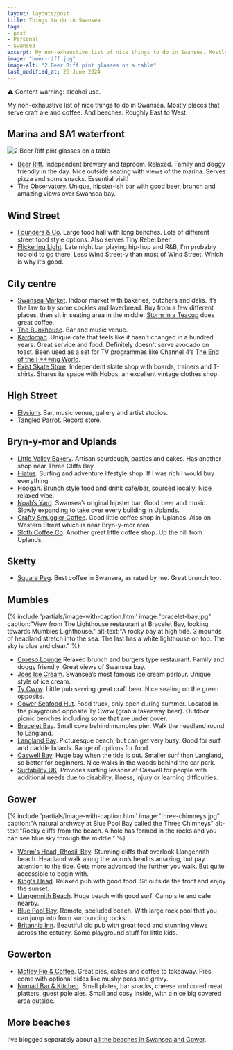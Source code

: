```yaml
---
layout: layouts/post
title: Things to do in Swansea
tags:
- post
- Personal
- Swansea
excerpt: My non-exhaustive list of nice things to do in Swansea. Mostly places that serve pale ale. And beaches. Roughly East to West.
image: "beer-riff.jpg"
image-alt: "2 Beer Riff pint glasses on a table"
last_modified_at: 26 June 2024
---
```


<div class="panel">
⚠️ Content warning: alcohol use.
</div>

My non-exhaustive list of nice things to do in Swansea. Mostly places that serve craft ale and coffee. And beaches. Roughly East to West.

## Marina and SA1 waterfront

![2 Beer Riff pint glasses on a table](/images/beer-riff.jpg)

- [Beer Riff](https://beerriffbrewing.com/pages/taproom-1). Independent brewery and taproom. Relaxed. Family and doggy friendly in the day. Nice outside seating with views of the marina. Serves pizza and some snacks. Essential visit!
- [The Observatory](https://www.instagram.com/swanseaobservatory/). Unique, hipster-ish bar with good beer, brunch and amazing views over Swansea bay.

## Wind Street

- [Founders & Co](https://foundersandco.uk/). Large food hall with long benches. Lots of different street food style options. Also serves Tiny Rebel beer.
- [Flickering Light](https://en-gb.facebook.com/FlickeringLight/). Late night bar playing hip-hop and R&B, I'm probably too old to go there. Less Wind Street-y than most of Wind Street. Which is why it’s good.

## City centre

- [Swansea Market](http://www.swanseaindoormarket.co.uk/). Indoor market with bakeries, butchers and delis. It’s the law to try some cockles and laverbread. Buy from a few different places, then sit in seating area in the middle. [Storm in a Teacup](http://www.swanseaindoormarket.co.uk/market-stalls/places-to-eat/storm-in-a-teacup/) does great coffee.
- [The Bunkhouse](https://www.thebunkhouseswansea.com/). Bar and music venue.
- [Kardomah](https://www.kardomahcafe.com/). Unique cafe that feels like it hasn't changed in a hundred years. Great service and food. Definitely doesn't serve avocado on toast. Been used as a set for TV programmes like Channel 4’s [The End of the F***ing World](https://en.wikipedia.org/wiki/The_End_of_the_F***ing_World).
- [Exist Skate Store](https://www.existskatestore.co.uk/). Independent skate shop with boards, trainers and T-shirts. Shares its space with Hobos, an excellent vintage clothes shop.

## High Street

- [Elysium](https://www.elysiumgallery.com/). Bar, music venue, gallery and artist studios.
- [Tangled Parrot](https://tangledparrot.com/). Record store.

## Bryn-y-mor and Uplands

- [Little Valley Bakery](https://www.littlevalleybakery.com/). Artisan sourdough, pasties and cakes. Has another shop near Three Cliffs Bay.
- [Hiatus](https://hiatus-store.com/). Surfing and adventure lifestyle shop. If I was rich I would buy everything.
- [Hoogah](https://www.hoogah-swansea.com/). Brunch style food and drink cafe/bar, sourced locally. Nice relaxed vibe. 
- [Noah’s Yard](https://www.facebook.com/NoahsYard). Swansea’s original hipster bar. Good beer and music. Slowly expanding to take over every building in Uplands.
- [Crafty Smuggler Coffee](https://craftysmugglercoffee.co.uk/). Good little coffee shop in Uplands. Also on Western Street which is near Bryn-y-mor area.
- [Sloth Coffee Co](https://www.instagram.com/sloth.coffee.co). Another great little coffee shop. Up the hill from Uplands.

## Sketty

- [Square Peg](https://www.squarepeg.org.uk/). Best coffee in Swansea, as rated by me. Great brunch too. 

## Mumbles

{%
  include 'partials/image-with-caption.html'
  image:"bracelet-bay.jpg"
  caption:"View from The Lighthouse restaurant at Bracelet Bay, looking towards Mumbles Lighthouse."
  alt-text:"A rocky bay at high tide. 3 mounds of headland stretch into the sea. The last has a white lighthouse on top. The sky is blue and clear."
%}

- [Croeso Lounge](https://thelounges.co.uk/croeso/) Relaxed brunch and burgers type restaurant. Family and doggy friendly. Great views of Swansea bay.
- [Joes Ice Cream](https://www.joes-icecream.com/). Swansea’s most famous ice cream parlour. Unique style of ice cream.
- [Ty Cwrw](https://www.facebook.com/tycwrwmumbles/). Little pub serving great craft beer. Nice seating on the green opposite.
- [Gower Seafood Hut](https://www.instagram.com/gowerseafoodhut). Food truck, only open during summer. Located in the playground opposite Ty Cwrw (grab a takeaway beer). Outdoor picnic benches including some that are under cover.
- [Bracelet Bay](https://www.swansea.gov.uk/braceletbay). Small cove behind mumbles pier. Walk the headland round to Langland.
- [Langland Bay](https://www.visitwales.com/attraction/beach/langland-bay-beach-1443779). Picturesque beach, but can get very busy. Good for surf and paddle boards. Range of options for food.
- [Caswell Bay](https://www.enjoygower.com/caswell-bay). Huge bay when the tide is out. Smaller surf than Langland, so better for beginners. Nice walks in the woods behind the car park. 
- [Surfability UK](https://surfabilityukcic.org/). Provides surfing lessons at Caswell for people with additional needs due to disability, illness, injury or learning difficulties.

## Gower

{%
  include 'partials/image-with-caption.html'
  image:"three-chimneys.jpg"
  caption:"A natural archway at Blue Pool Bay called the Three Chimneys"
  alt-text:"Rocky cliffs from the beach. A hole has formed in the rocks and you can see blue sky through the middle."
%}

- [Worm's Head, Rhosili Bay](https://www.nationaltrust.org.uk/rhosili-and-south-gower-coast/trails/rhosili-headland-walk). Stunning cliffs that overlook Llangennith beach. Headland walk along the worm’s head is amazing, but pay attention to the tide. Gets more advanced the further you walk. But quite accessible to begin with. 
- [King's Head](https://kingsheadgower.co.uk/). Relaxed pub with good food. Sit outside the front and enjoy the sunset.
- [Llangennith Beach](https://www.visitswanseabay.com/listings/llangennith-beach/). Huge beach with good surf. Camp site and cafe nearby.
- [Blue Pool Bay](https://www.thebeachguide.co.uk/south-wales/glamorgan/blue-pool-bay.htm). Remote, secluded beach. With large rock pool that you can jump into from surrounding rocks.
- [Britannia Inn](https://www.britanniagower.com/). Beautiful old pub with great food and stunning views across the estuary. Some playground stuff for little kids.

## Gowerton

- [Motley Pie & Coffee](https://www.motleypie.co.uk/). Great pies, cakes and coffee to takeaway. Pies come with optional sides like mushy peas and gravy.
- [Nomad Bar & Kitchen](https://www.nomadswansea.co.uk/). Small plates, bar snacks, cheese and cured meat platters, guest pale ales. Small and cosy inside, with a nice big covered area outside.


## More beaches

I’ve blogged separately about [all the beaches in Swansea and Gower](/blog/visiting-all-the-beaches-in-swansea-and-gower/).